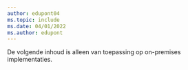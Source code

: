 ```yaml
---
author: edupont04
ms.topic: include
ms.date: 04/01/2022
ms.author: edupont
---
```

De volgende inhoud is alleen van toepassing op on-premises implementaties.